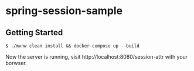 # spring-session-sample

## Getting Started
```
$ ./mvnw clean install && docker-compose up --build
```

Now the server is running, visit http://localhost:8080/session-attr with your borwser.
